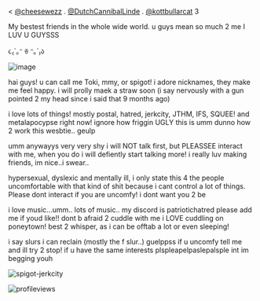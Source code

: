  < [@cheesewezz](https://github.com/cheesewezz) . [@DutchCannibalLinde](https://github.com/DutchCannibalLinde) . [@kottbullarcat](https://github.com/kottbullarcat) 3

My bestest friends in the whole wide world. u guys mean so much 2 me I LUV U GUYSSS
     
                       
૮₍´｡ᵔ ꈊ ᵔ｡`₎ა

    
   ![image](https://github.com/user-attachments/assets/622aaedb-196e-42f0-bcf2-389eb2cdfeb5)


hai guys! u can call me Toki, mmy, or spigot! i adore nicknames, they make me feel happy. i will prolly maek a straw soon (i say nervously with a gun pointed 2 my head since i said that 9 months ago)




i love lots of things! mostly postal, hatred, jerkcity, JTHM, IFS, SQUEE! and metalapocypse right now! ignore how friggin UGLY this is umm dunno how 2 work this wesbtie.. geulp

umm anywayys very very shy i will NOT talk first, but PLEASSEE interact with me, when you do i will defiently start talking more! i really luv making friends, im nice..i swear..

hypersexual, dyslexic and mentally ill, i only state this 4 the people uncomfortable with that kind of shit because i cant control a lot of things. Please dont interact if you are uncomfy! i dont want you 2 be

i love music...umm.. lots of music.. my discord is patriotichatred please add me if youd like!! dont b afraid 2 cuddle with me i LOVE cuddling on poneytown! best 2 whisper, as i can be offtab a lot or even sleeping!

i say slurs i can reclain (mostly the f slur..) guelppss if u uncomfy tell me and ill try 2 stop! if u have the same interests plspleapelpaslepalsple int im begging youh


![spigot-jerkcity](https://github.com/user-attachments/assets/15632594-bd3b-4d1e-b8d4-7ab62f8ebcb3)

![profileviews](https://komarev.com/ghpvc/?username=Welcome2Paradise&color=ff69b4)
